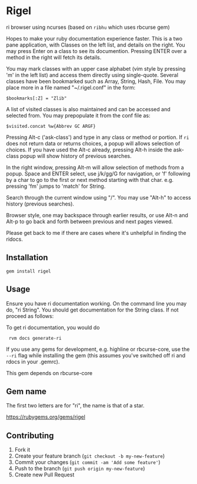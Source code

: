 # Rigel

ri browser using ncurses
(based on `ribhu` which uses rbcurse gem)

Hopes to make your ruby documentation experience faster. This is a two pane application, with
Classes on the left list, and details on the right.
You may press Enter on a class to see its documention. Pressing ENTER over a method in the right will
fetch its details.

You may mark classes with an upper case alphabet (vim style by pressing 'm' in the left list) and access them directly using single-quote.
Several classes have been bookmarked such as Array, String, Hash, File. You may place more in a file named "~/.rigel.conf" in the form:

    $bookmarks[:Z] = "Zlib"

A list of visited classes is also maintained and can be accessed and selected from. You may prepopulate it
from the conf file as:

    $visited.concat %w{Abbrev GC ARGF}

Pressing Alt-c ('ask-class') and type in any class or method or portion. If `ri` does not return data or returns
choices, a popup will allows selection of choices. If you have used the Alt-c already, pressing Alt-h inside the ask-class popup will show history of previous searches.

In the right window, pressing Alt-m will allow selection of methods from a popup. Space and ENTER select, use j/k/gg/G for navigation, or 'f' following by a char to go to the first or next method starting with that char. e.g. pressing 'fm' jumps to 'match' for String.

Search through the current window using "/". You may use "Alt-h" to access history (previous searches).

Browser style, one may backspace through earlier results, or use Alt-n and Alt-p  to go back and forth
between previous and next pages viewed.

Please get back to me if there are cases where it's unhelpful in finding the ridocs.


## Installation

    gem install rigel

## Usage

Ensure you have ri documentation working. On the command line you may do, "ri String". You should get documentation for the String class. If not proceed as follows:

To get ri documentation, you would do 

     rvm docs generate-ri

If you use any gems for development, e.g. highline or rbcurse-core, use the `--ri` flag while installing the gem (this assumes you've switched off ri and rdocs in your .gemrc).

This gem depends on rbcurse-core

## Gem name

   The first two letters are for "ri", the name is that of a star.

   https://rubygems.org/gems/rigel

## Contributing

1. Fork it
2. Create your feature branch (`git checkout -b my-new-feature`)
3. Commit your changes (`git commit -am 'Add some feature'`)
4. Push to the branch (`git push origin my-new-feature`)
5. Create new Pull Request
